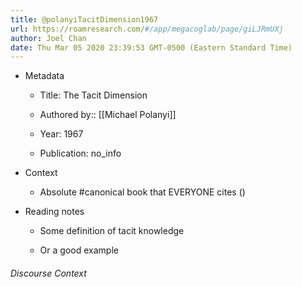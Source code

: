 ```yaml
---
title: @polanyiTacitDimension1967
url: https://roamresearch.com/#/app/megacoglab/page/giLJRmUXj
author: Joel Chan
date: Thu Mar 05 2020 23:39:53 GMT-0500 (Eastern Standard Time)
---
```


- Metadata

    - Title: The Tacit Dimension

    - Authored by::  [[Michael Polanyi]]

    - Year: 1967

    - Publication: no_info
- Context

    - Absolute #canonical book that EVERYONE cites ()
- Reading notes

    - Some definition of tacit knowledge

    - Or a good example

###### Discourse Context


